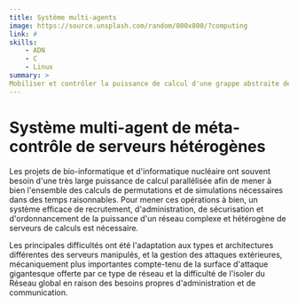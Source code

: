 ```yaml
---
title: Système multi-agents
image: https://source.unsplash.com/random/800x800/?computing
link: #
skills:
    - ADN
    - C
    - Linux
summary: >
Mobiliser et contrôler la puissance de calcul d'une grappe abstraite de serveurs hétérogènes
---
```


# Système multi-agent de méta-contrôle de serveurs hétérogènes

Les projets de bio-informatique et d'informatique nucléaire ont souvent besoin d'une très large puissance de calcul parallélisée afin de mener à bien l'ensemble des calculs de permutations et de simulations nécessaires dans des temps raisonnables. Pour mener ces opérations à bien, un système efficace de recrutement, d'administration, de sécurisation et d'ordonnancement de la puissance d'un réseau complexe et hétérogène de serveurs de calculs est nécessaire.

Les principales difficultés ont été l'adaptation aux types et architectures différentes des serveurs manipulés, et la gestion des attaques extérieures, mécaniquement plus importantes compte-tenu de la surface d'attaque gigantesque offerte par ce type de réseau et la difficulté de l'isoler du Réseau global en raison des besoins propres d'administration et de communication.